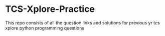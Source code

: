 # TCS-Xplore-Practice
This repo consists of all the question links and solutions for previous yr tcs xplore python programming questions

